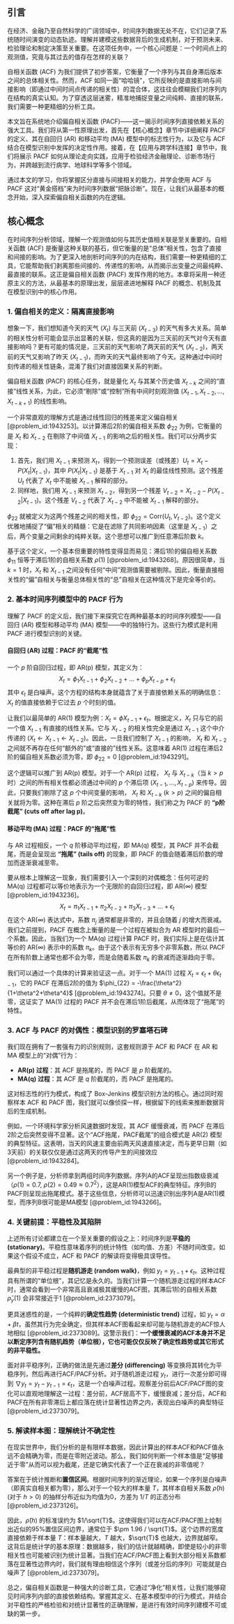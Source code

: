 ## 引言
在经济、金融乃至自然科学的广阔领域中，时间序列数据无处不在，它们记录了系统随时间演变的动态轨迹。理解并建模这些数据背后的生成机制，对于预测未来、检验理论和制定决策至关重要。在这项任务中，一个核心问题是：一个时间点上的观测值，究竟与其过去的值存在怎样的关联？

自相关函数 (ACF) 为我们提供了初步答案，它衡量了一个序列与其自身滞后版本之间的总体相关性。然而，ACF 如同一面“哈哈镜”，它所反映的是直接影响与间接影响（即通过中间时间点传递的相关性）的混合体，这往往会模糊我们对序列内在结构的真实认知。为了穿透这层迷雾，精准地捕捉变量之间纯粹、直接的联系，我们需要一种更精细的分析工具。

本文旨在系统地介绍偏自相关函数 (PACF)——这一揭示时间序列直接依赖关系的强大工具。我们将从第一性原理出发，首先在【核心概念】章节中详细阐释 PACF 的定义、其在自回归 (AR) 和移动平均 (MA) 模型中的标志性行为，以及它与 ACF 结合在模型识别中发挥的决定性作用。接着，在【应用与跨学科连接】章节中，我们将展示 PACF 如何从理论走向实践，应用于检验经济金融理论、诊断市场行为，并跨越到流行病学、地球科学等多个领域。

通过本文的学习，你将掌握区分直接与间接相关的能力，并学会使用 ACF 与 PACF 这对“黄金搭档”来为时间序列数据“把脉诊断”。现在，让我们从最基本的概念开始，深入探索偏自相关函数的内在逻辑。

## 核心概念

在时间序列分析领域，理解一个观测值如何与其历史值相关联是至关重要的。自相关函数 (ACF) 是衡量这种关联的基石，但它衡量的是“总体”相关性，包含了直接和间接的影响。为了更深入地剖析时间序列的内在结构，我们需要一种更精细的工具，它能帮助我们剥离那些间接的、传递性的影响，从而揭示出变量之间最纯粹、最直接的联系。这正是偏自相关函数 (PACF) 发挥作用的地方。本章将采用一种还原主义的方法，从最基本的原理出发，层层递进地解释 PACF 的概念、机制及其在模型识别中的核心作用。

### 1. 偏自相关的定义：隔离直接影响

想象一下，我们想知道今天的天气 ($X_t$) 与三天前 ($X_{t-3}$) 的天气有多大关系。简单的相关性分析可能会显示出显著的关联，但这真的是因为三天前的天气对今天有直接影响吗？更有可能的情况是，三天前的天气影响了两天前的天气 ($X_{t-2}$)，两天前的天气又影响了昨天 ($X_{t-1}$)，而昨天的天气最终影响了今天。这种通过中间时刻传递的相关性链条，混淆了我们对直接因果关系的判断。

偏自相关函数 (PACF) 的核心任务，就是量化 $X_t$ 与其某个历史值 $X_{t-k}$ 之间的“直接”线性关系，为此，它必须“剔除”或“控制”所有中间时刻观测值 ($X_{t-1}, X_{t-2}, \dots, X_{t-k+1}$) 的线性影响。

一个非常直观的理解方式是通过线性回归的残差来定义偏自相关 [@problem_id:1943253]。以计算滞后2阶的偏自相关系数 $\phi_{22}$ 为例，它衡量的是 $X_t$ 和 $X_{t-2}$ 在剔除了中间值 $X_{t-1}$ 的影响之后的相关性。我们可以分两步实现：
1.  首先，我们用 $X_{t-1}$ 来预测 $X_t$，得到一个预测误差（或残差）$U_t = X_t - P(X_t | X_{t-1})$，其中 $P(X_t | X_{t-1})$ 是基于 $X_{t-1}$ 对 $X_t$ 的最佳线性预测。这个残差 $U_t$ 代表了 $X_t$ 中不能被 $X_{t-1}$ 解释的部分。
2.  同样地，我们用 $X_{t-1}$ 来预测 $X_{t-2}$，得到另一个残差 $V_{t-2} = X_{t-2} - P(X_{t-2} | X_{t-1})$。这个残差 $V_{t-2}$ 代表了 $X_{t-2}$ 中不能被 $X_{t-1}$ 解释的部分。

$\phi_{22}$ 就被定义为这两个残差之间的相关性，即 $\phi_{22} = \mathrm{Corr}(U_t, V_{t-2})$。这个定义优雅地捕捉了“偏”相关的精髓：它是在滤除了共同影响因素（这里是 $X_{t-1}$）之后，两个变量之间剩余的纯粹关联。这个思想可以推广到任意滞后阶数 $k$。

基于这个定义，一个基本但重要的特性变得显而易见：滞后1阶的偏自相关系数 $\phi_{11}$ 恒等于滞后1阶的自相关系数 $\rho(1)$ [@problem_id:1943268]。原因很简单，当 $k=1$ 时，$X_t$ 和 $X_{t-1}$ 之间没有任何“中间”观测值需要被剔除。因此，衡量直接相关性的“偏”自相关与衡量总体相关性的“总”自相关在这种情况下是完全等价的。

### 2. 基本时间序列模型中的 PACF 行为

理解了 PACF 的定义后，我们接下来探究它在两种最基本的时间序列模型——自回归 (AR) 模型和移动平均 (MA) 模型——中的独特行为。这些行为模式是利用 PACF 进行模型识别的关键。

#### 自回归 (AR) 过程：PACF 的“截尾”性

一个 $p$ 阶自回归过程，即 AR(p) 模型，其定义为：
$$ X_t = \phi_1 X_{t-1} + \phi_2 X_{t-2} + \dots + \phi_p X_{t-p} + \epsilon_t $$
其中 $\epsilon_t$ 是白噪声。这个方程的结构本身就蕴含了关于直接依赖关系的明确信息：$X_t$ 的值直接依赖于它过去 $p$ 个时刻的值。

让我们以最简单的 AR(1) 模型为例：$X_t = \phi X_{t-1} + \epsilon_t$。根据定义，$X_t$ 只与它的前一个值 $X_{t-1}$ 有直接的线性关系。它与 $X_{t-2}$ 的相关性完全是通过 $X_{t-1}$ 这个中介传递的 ($X_t \leftarrow X_{t-1} \leftarrow X_{t-2}$)。因此，一旦我们控制了 $X_{t-1}$ 的影响， $X_t$ 和 $X_{t-2}$ 之间就不再存在任何“额外的”或“直接的”线性关系。这意味着 AR(1) 过程在滞后2阶的偏自相关系数必须为零，即 $\phi_{22}=0$ [@problem_id:1943291]。

这个逻辑可以推广到 AR(p) 模型。对于一个 AR(p) 过程， $X_t$ 与 $X_{t-k}$（当 $k > p$ 时）之间的所有相关性都必须通过中间的 $p$ 个滞后项 ($X_{t-1}, \dots, X_{t-p}$) 来传导。因此，只要我们剔除了这 $p$ 个中间变量的影响， $X_t$ 和 $X_{t-k}$ ($k>p$) 之间的偏自相关就将为零。这种在滞后 $p$ 阶之后突然变为零的特性，我们称之为 PACF 的 **“p阶截尾” (cuts off after lag p)**。

#### 移动平均 (MA) 过程：PACF 的“拖尾”性

与 AR 过程相反，一个 $q$ 阶移动平均过程，即 MA(q) 模型，其 PACF 并不会截尾，而是会呈现出 **“拖尾” (tails off)** 的现象，即 PACF 的值会随着滞后阶数的增加而逐渐衰减至零。

要从根本上理解这一现象，我们需要引入一个深刻的对偶概念：任何可逆的 MA(q) 过程都可以等价地表示为一个无限阶的自回归过程，即 AR($\infty$) 模型 [@problem_id:1943236]。
$$ X_t = \pi_1 X_{t-1} + \pi_2 X_{t-2} + \pi_3 X_{t-3} + \dots + \epsilon_t $$
在这个 AR($\infty$) 表达式中，系数 $\pi_j$ 通常都是非零的，并且会随着 $j$ 的增大而衰减。我们之前提到，PACF 在概念上衡量的是一个过程在被拟合为 AR 模型时的最后一个系数。因此，当我们为一个 MA(q) 过程计算 PACF 时，我们实际上是在估计其等价的 AR($\infty$) 表示中的系数 $\pi_k$。由于这个表示有无穷多个非零系数，所以 PACF 在所有阶数上通常也都不会为零，而是会随着系数 $\pi_k$ 的衰减而逐渐趋向于零。

我们可以通过一个具体的计算来验证这一点。对于一个 MA(1) 过程 $X_t = \epsilon_t + \theta \epsilon_{t-1}$，它的 PACF 在滞后2阶的值为 $\phi_{22} = -\frac{\theta^2}{1+\theta^2+\theta^4}$ [@problem_id:1943274]。只要 $\theta \neq 0$，这个值就不是零，这证实了 MA(1) 过程的 PACF 并不会在滞后1阶后截尾，从而体现了“拖尾”的特性。

### 3. ACF 与 PACF 的对偶性：模型识别的罗塞塔石碑

我们现在拥有了一套强有力的识别规则，这套规则源于 ACF 和 PACF 在 AR 和 MA 模型上的“对偶”行为：
*   **AR(p) 过程**：其 ACF 是拖尾的，而 PACF 是 $p$ 阶截尾的。
*   **MA(q) 过程**：其 ACF 是 $q$ 阶截尾的，而 PACF 是拖尾的。

这对标志性的行为模式，构成了 Box-Jenkins 模型识别方法的核心。通过同时观察样本 ACF 和 PACF 图，我们就可以像侦探一样，根据留下的线索来推断数据背后的生成机制。

例如，一个环境科学家分析风速数据时发现，其 ACF 缓慢衰减，而 PACF 在滞后2阶之后突然变得不显著。这个“ACF拖尾，PACF截尾”的组合模式是 AR(2) 模型的典型特征。这表明，当天的风速主要由前两天风速直接决定，而与更早日期（如3天前）的关联仅仅是通过这两天的传导产生的间接效应 [@problem_id:1943284]。

另一个例子是，分析师拿到两组时间序列数据。序列A的ACF呈现出指数级衰减（$\rho(1)=0.7$, $\rho(2)=0.49 \approx 0.7^2$），这是AR(1)模型ACF的典型特征。序列B的PACF则呈现出拖尾模式。基于这些信息，分析师可以迅速识别出序列A是AR(1)模型，而序列B很可能是MA模型 [@problem_id:1943266]。

### 4. 关键前提：平稳性及其陷阱

上述所有讨论都建立在一个至关重要的假设之上：时间序列是**平稳的 (stationary)**。平稳性意味着序列的统计特性（如均值、方差）不随时间改变。如果这个假设不成立，ACF 和 PACF 的解读将变得极具误导性。

最典型的非平稳过程是**随机游走 (random walk)**，例如 $y_t = y_{t-1} + \epsilon_t$。这种过程具有所谓的“单位根”，其记忆是永久的。当我们计算一个随机游走过程的样本ACF时，通常会看到一个非常高且衰减极其缓慢的ACF图，其滞后1阶的自相关系数 $\hat{\rho}_y(1)$ 会非常接近于1 [@problem_id:2373079]。

更具迷惑性的是，一个纯粹的**确定性趋势 (deterministic trend)** 过程，如 $y_t = \alpha + \beta t$，虽然其行为完全确定，但其样本ACF图看起来却可能与随机游走的ACF惊人地相似 [@problem_id:2373089]。这警示我们：**一个缓慢衰减的ACF本身并不足以断定序列含有随机趋势（单位根），它也可能仅仅反映了确定性趋势或其它形式的非平稳性。**

面对非平稳序列，正确的做法是先通过**差分 (differencing)** 等变换将其转化为平稳序列，然后再进行ACF/PACF分析。对于随机游走过程 $y_t$，进行一次差分即可得到 $\nabla y_t = y_t - y_{t-1} = \epsilon_t$，这是一个白噪声过程。观察差分前后ACF/PACF图的变化可以直观地理解这一过程：差分前，ACF居高不下，缓慢衰减；差分后，ACF和PACF在所有非零滞后上都应落在统计显著性边界之内，表现出白噪声的典型特征 [@problem_id:2373079]。

### 5. 解读样本图：理解统计不确定性

在现实世界中，我们分析的是有限样本数据，因此计算出的样本ACF和PACF值永远不会精确为零，而是在零附近波动。那么，我们如何判断一个样本值是“足够接近于零”从而可以视为截尾，还是它确实代表了一个正在衰减的非零值呢？

答案在于统计推断和**置信区间**。根据时间序列的渐近理论，如果一个序列是白噪声（即真实自相关都为零），那么对于一个较大的样本量 $T$，其样本自相关系数 $\hat{\rho}(h)$ (对于 $h>0$) 的抽样分布近似为均值为0，方差为 $1/T$ 的正态分布 [@problem_id:2373126]。

因此，$\hat{\rho}(h)$ 的标准误约为 $1/\sqrt{T}$。这使得我们可以在ACF/PACF图上绘制出近似的95%置信区间边界，通常位于 $\pm 1.96 / \sqrt{T}$。这个边界的宽度直接依赖于样本量 $T$：样本量越大，$T$ 越大，$\sqrt{T}$ 也越大，边界就越窄。这背后是统计学的基本原理：数据越多，我们的估计就越精确，即使是较小的非零相关性也可能被识别为统计显著。当我们在ACF/PACF图上看到大部分相关系数都落在显著性边界内时，我们就有理由相信这个序列（或差分后的序列）可能就是白噪声了 [@problem_id:2373079]。

总之，偏自相关函数是一种强大的诊断工具，它通过“净化”相关性，让我们能够窥见时间序列内部的直接依赖结构。掌握其定义、在基本模型中的行为模式，并结合对平稳性的严格检验和对统计显著性的正确理解，是进行有效时间序列建模不可或缺的第一步。

